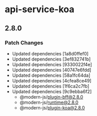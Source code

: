 # api-service-koa

## 2.8.0

### Patch Changes

- Updated dependencies [1a8d0ffef0]
- Updated dependencies [3ef832741b]
- Updated dependencies [9330022f4e]
- Updated dependencies [40747e6fdd]
- Updated dependencies [58a1fc64da]
- Updated dependencies [4cfea8ce49]
- Updated dependencies [1f6ca2c7fb]
- Updated dependencies [9c9ebba6f2]
  - @modern-js/plugin-bff@2.8.0
  - @modern-js/runtime@2.8.0
  - @modern-js/plugin-koa@2.8.0
